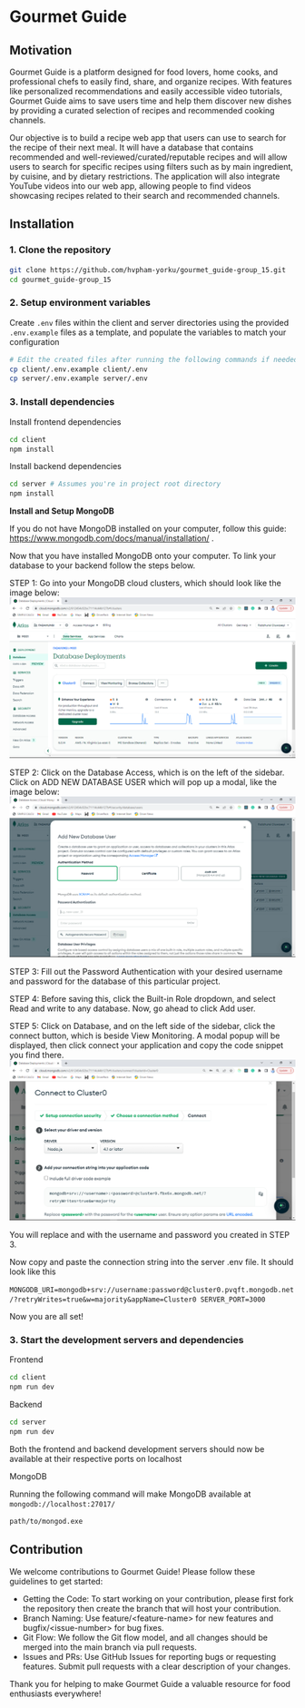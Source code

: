 # Gourmet Guide

## Motivation

Gourmet Guide is a platform designed for food lovers, home cooks, and professional chefs to easily find, share, and organize recipes. With features like personalized recommendations and easily accessible video tutorials, Gourmet Guide aims to save users time and help them discover new dishes by providing a curated selection of recipes and recommended cooking channels.

Our objective is to build a recipe web app that users can use to search for the recipe of their next meal. It will have a database that contains recommended and well-reviewed/curated/reputable recipes and will allow users to search for specific recipes using filters such as by main ingredient, by cuisine, and by dietary restrictions. The application will also integrate YouTube videos into our web app, allowing people to find videos showcasing recipes related to their search and recommended channels.

## Installation

### 1. Clone the repository

```bash
git clone https://github.com/hvpham-yorku/gourmet_guide-group_15.git
cd gourmet_guide-group_15
```

### 2. Setup environment variables

Create `.env` files within the client and server directories using the provided `.env.example` files as a template, and populate the variables to match your configuration

```bash
# Edit the created files after running the following commands if needed
cp client/.env.example client/.env
cp server/.env.example server/.env
```

### 3. Install dependencies

Install frontend dependencies

```bash
cd client
npm install
```

Install backend dependencies

```bash
cd server # Assumes you're in project root directory
npm install
```

**Install and Setup MongoDB**

If you do not have MongoDB installed on your computer, follow this guide: https://www.mongodb.com/docs/manual/installation/ .

Now that you have installed MongoDB onto your computer. To link your database to your backend follow the steps below.

STEP 1: Go into your MongoDB cloud clusters, which should look like the image below:
![alt text](image.png)

STEP 2: Click on the Database Access, which is on the left of the sidebar. Click on ADD NEW DATABASE USER which will pop up a modal, like the image below:
![alt text](image-1.png)

STEP 3: Fill out the Password Authentication with your desired username and password for the database of this particular project.

STEP 4: Before saving this, click the Built-in Role dropdown, and select Read and write to any database. Now, go ahead to click Add user.

STEP 5: Click on Database, and on the left side of the sidebar, click the connect button, which is beside View Monitoring. A modal popup will be displayed, then click connect your application and copy the code snippet you find there.
![alt text](image-2.png)

You will replace <username> and <password> with the username and password you created in STEP 3.

Now copy and paste the connection string into the server .env file. It should look like this

`MONGODB_URI=mongodb+srv://username:password@cluster0.pvqft.mongodb.net/?retryWrites=true&w=majority&appName=Cluster0
SERVER_PORT=3000`

Now you are all set!

### 3. Start the development servers and dependencies

Frontend

```bash
cd client
npm run dev
```

Backend

```bash
cd server
npm run dev
```

Both the frontend and backend development servers should now be available at their respective ports on localhost

MongoDB

Running the following command will make MongoDB available at `mongodb://localhost:27017/`

```bash
path/to/mongod.exe
```

## Contribution

We welcome contributions to Gourmet Guide\! Please follow these guidelines to get started:

-   Getting the Code: To start working on your contribution, please first fork the repository then create the branch that will host your contribution.
-   Branch Naming: Use feature/\<feature-name\> for new features and bugfix/\<issue-number\> for bug fixes.
-   Git Flow: We follow the Git flow model, and all changes should be merged into the main branch via pull requests.
-   Issues and PRs: Use GitHub Issues for reporting bugs or requesting features. Submit pull requests with a clear description of your changes.

Thank you for helping to make Gourmet Guide a valuable resource for food enthusiasts everywhere\!
